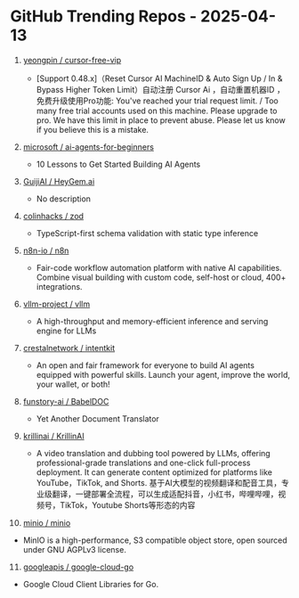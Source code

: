 # GitHub Trending Repos - 2025-04-13

1. [yeongpin /    cursor-free-vip](https://github.com/yeongpin/cursor-free-vip)
   - [Support 0.48.x]（Reset Cursor AI MachineID & Auto Sign Up / In & Bypass Higher Token Limit）自动注册 Cursor Ai ，自动重置机器ID ， 免费升级使用Pro功能: You've reached your trial request limit. / Too many free trial accounts used on this machine. Please upgrade to pro. We have this limit in place to prevent abuse. Please let us know if you believe this is a mistake.

2. [microsoft /    ai-agents-for-beginners](https://github.com/microsoft/ai-agents-for-beginners)
   - 10 Lessons to Get Started Building AI Agents

3. [GuijiAI /    HeyGem.ai](https://github.com/GuijiAI/HeyGem.ai)
   - No description

4. [colinhacks /    zod](https://github.com/colinhacks/zod)
   - TypeScript-first schema validation with static type inference

5. [n8n-io /    n8n](https://github.com/n8n-io/n8n)
   - Fair-code workflow automation platform with native AI capabilities. Combine visual building with custom code, self-host or cloud, 400+ integrations.

6. [vllm-project /    vllm](https://github.com/vllm-project/vllm)
   - A high-throughput and memory-efficient inference and serving engine for LLMs

7. [crestalnetwork /    intentkit](https://github.com/crestalnetwork/intentkit)
   - An open and fair framework for everyone to build AI agents equipped with powerful skills. Launch your agent, improve the world, your wallet, or both!

8. [funstory-ai /    BabelDOC](https://github.com/funstory-ai/BabelDOC)
   - Yet Another Document Translator

9. [krillinai /    KrillinAI](https://github.com/krillinai/KrillinAI)
   - A video translation and dubbing tool powered by LLMs, offering professional-grade translations and one-click full-process deployment. It can generate content optimized for platforms like YouTube，TikTok, and Shorts. 基于AI大模型的视频翻译和配音工具，专业级翻译，一键部署全流程，可以生成适配抖音，小红书，哔哩哔哩，视频号，TikTok，Youtube Shorts等形态的内容

10. [minio /    minio](https://github.com/minio/minio)
   - MinIO is a high-performance, S3 compatible object store, open sourced under GNU AGPLv3 license.

11. [googleapis /    google-cloud-go](https://github.com/googleapis/google-cloud-go)
   - Google Cloud Client Libraries for Go.

